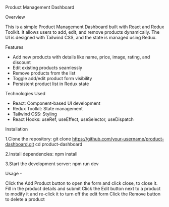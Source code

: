 Product Management Dashboard

Overview

This is a simple Product Management Dashboard built with React and Redux Toolkit. It allows users to add, edit, and remove products dynamically. The UI is designed with Tailwind CSS, and the state is managed using Redux.

Features

 -  Add new products with details like name, price, image, rating, and discount
 -  Edit existing products seamlessly
 -  Remove products from the list
 -  Toggle add/edit product form visibility
 -  Persistent product list in Redux state


 Technologies Used

 - React: Component-based UI development
 - Redux Toolkit: State management
 - Tailwind CSS: Styling
 - React Hooks: useRef, useEffect, useSelector, useDispatch


 Installation

1.Clone the repository:
git clone https://github.com/your-username/product-dashboard.git
cd product-dashboard

2.Install dependencies:
npm install

3.Start the development server:
npm run dev


Usage - 

Click the Add Product button to open the form and click close, to close it.
Fill in the product details and submit
Click the Edit button next to a product to modify it and re-click it to turn off the edit form
Click the Remove button to delete a product
